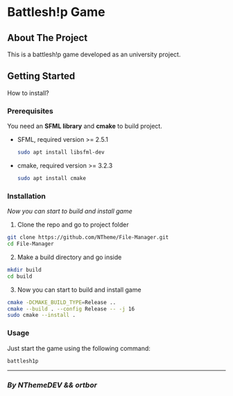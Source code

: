 # **Battlesh!p Game**

## About The Project

This is a battlesh!p game developed as an university project.

## Getting Started
How to install?

### Prerequisites
You need an **SFML library** and **cmake** to build project.
* SFML, required version >= 2.5.1
  ```sh
  sudo apt install libsfml-dev
  ```
* cmake, required version >= 3.2.3
  ```sh
  sudo apt install cmake
  ```

### Installation
_Now you can start to build and install game_

1. Clone the repo and go to project folder
  ```sh
  git clone https://github.com/NTheme/File-Manager.git
  cd File-Manager
  ```

2. Make a build directory and go inside
  ```sh
  mkdir build
  cd build
  ```

3. Now you can start to build and install game
  ```sh
  cmake -DCMAKE_BUILD_TYPE=Release ..
  cmake --build . --config Release -- -j 16
  sudo cmake --install . 
  ```

### Usage
  Just start the game using the following command:
  ```sh
  battlesh1p
  ```

----------------------------

### ***By NThemeDEV && ortbor***
